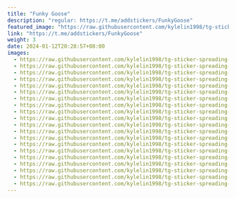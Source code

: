```yaml
---
title: "Funky Goose"
description: "regular: https://t.me/addstickers/FunkyGoose"
featured_image: "https://raw.githubusercontent.com/kylelin1998/tg-sticker-spreading-worldwide-images/main/img/d926bbf8-6b1f-412b-8d38-b7fcb2f70742.jpg"
link: "https://t.me/addstickers/FunkyGoose"
weight: 3
date: 2024-01-12T20:28:57+08:00
images:
  - https://raw.githubusercontent.com/kylelin1998/tg-sticker-spreading-worldwide-images/main/img/d926bbf8-6b1f-412b-8d38-b7fcb2f70742.jpg
  - https://raw.githubusercontent.com/kylelin1998/tg-sticker-spreading-worldwide-images/main/img/1a823522-5057-4943-ab56-9d804fb8ee2e.jpg
  - https://raw.githubusercontent.com/kylelin1998/tg-sticker-spreading-worldwide-images/main/img/1bb3faf3-1f7c-41cf-8e78-f5a123fa63dd.jpg
  - https://raw.githubusercontent.com/kylelin1998/tg-sticker-spreading-worldwide-images/main/img/4e456f53-fc4b-4fc9-ab0b-5fae1e3f689f.jpg
  - https://raw.githubusercontent.com/kylelin1998/tg-sticker-spreading-worldwide-images/main/img/7ea9c361-cb6e-4351-902f-986c3fe04500.jpg
  - https://raw.githubusercontent.com/kylelin1998/tg-sticker-spreading-worldwide-images/main/img/25fe537e-d066-4756-9767-d50f5264dffd.jpg
  - https://raw.githubusercontent.com/kylelin1998/tg-sticker-spreading-worldwide-images/main/img/dd5df623-419f-4050-880a-c7fe21d10a89.jpg
  - https://raw.githubusercontent.com/kylelin1998/tg-sticker-spreading-worldwide-images/main/img/20d3aef3-bdee-4ba7-b343-89438815ffa4.jpg
  - https://raw.githubusercontent.com/kylelin1998/tg-sticker-spreading-worldwide-images/main/img/becc95cb-146b-4fce-9c1c-3b1e95cf4a9c.jpg
  - https://raw.githubusercontent.com/kylelin1998/tg-sticker-spreading-worldwide-images/main/img/6313f0b1-80b8-4021-a999-c0f5be959d08.jpg
  - https://raw.githubusercontent.com/kylelin1998/tg-sticker-spreading-worldwide-images/main/img/ad121d6b-4ca0-4b05-a426-89eb48aa309d.jpg
  - https://raw.githubusercontent.com/kylelin1998/tg-sticker-spreading-worldwide-images/main/img/2e7cc7ff-a1ee-4ad1-8314-4e7ffe02df4f.jpg
  - https://raw.githubusercontent.com/kylelin1998/tg-sticker-spreading-worldwide-images/main/img/7c14da71-e187-4ab9-9553-b6bba34038ab.jpg
  - https://raw.githubusercontent.com/kylelin1998/tg-sticker-spreading-worldwide-images/main/img/48d917d3-bec6-4f9c-a72b-087d5a6b68d8.jpg
  - https://raw.githubusercontent.com/kylelin1998/tg-sticker-spreading-worldwide-images/main/img/df42937d-17e1-445c-b04a-a6e08380ee5c.jpg
  - https://raw.githubusercontent.com/kylelin1998/tg-sticker-spreading-worldwide-images/main/img/62b43d06-b832-4f98-826f-631d5f061a0e.jpg
  - https://raw.githubusercontent.com/kylelin1998/tg-sticker-spreading-worldwide-images/main/img/7b6d2799-5fc5-44a0-8f22-126c506e6713.jpg
  - https://raw.githubusercontent.com/kylelin1998/tg-sticker-spreading-worldwide-images/main/img/8a3639ed-6e16-4e1c-a33b-b4a76308b25d.jpg
  - https://raw.githubusercontent.com/kylelin1998/tg-sticker-spreading-worldwide-images/main/img/88955407-56c3-44fe-933c-fec10cdef101.jpg
  - https://raw.githubusercontent.com/kylelin1998/tg-sticker-spreading-worldwide-images/main/img/757e0ad2-7974-4f12-a28a-5ba3ffdaf6c0.jpg
---
```

